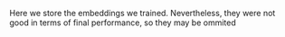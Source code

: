 Here we store the embeddings we trained.
Nevertheless, they were not good in terms of final performance, so they may be ommited